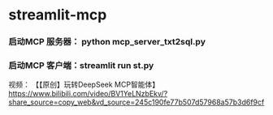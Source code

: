 # streamlit-mcp
### 启动MCP 服务器： python mcp_server_txt2sql.py
### 启动MCP 客户端：streamlit run st.py
视频：
【【原创】玩转DeepSeek MCP智能体】 https://www.bilibili.com/video/BV1YeLNzbEkv/?share_source=copy_web&vd_source=245c190fe77b507d57968a57b3d6f9cf
